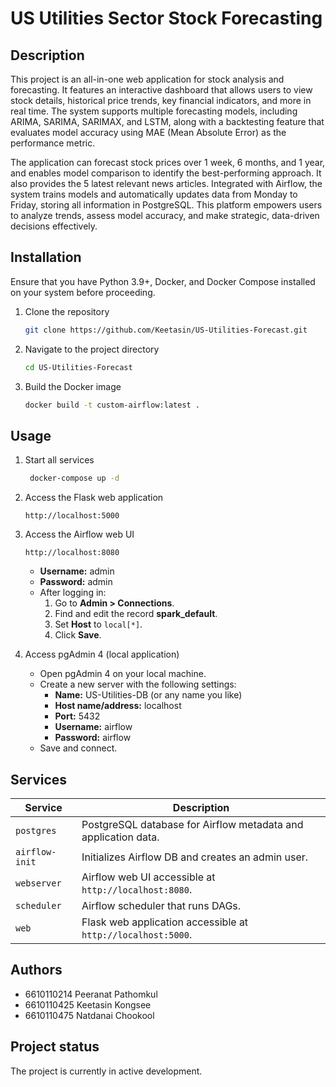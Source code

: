 # US Utilities Sector Stock Forecasting

## Description
This project is an all-in-one web application for stock analysis and forecasting. It features an interactive dashboard that allows users to view stock details, historical price trends, key financial indicators, and more in real time. The system supports multiple forecasting models, including ARIMA, SARIMA, SARIMAX, and LSTM, along with a backtesting feature that evaluates model accuracy using MAE (Mean Absolute Error) as the performance metric.

The application can forecast stock prices over 1 week, 6 months, and 1 year, and enables model comparison to identify the best-performing approach. It also provides the 5 latest relevant news articles. Integrated with Airflow, the system trains models and automatically updates data from Monday to Friday, storing all information in PostgreSQL. This platform empowers users to analyze trends, assess model accuracy, and make strategic, data-driven decisions effectively.

## Installation
Ensure that you have Python 3.9+, Docker, and Docker Compose installed on your system before proceeding.

1. Clone the repository
   ```bash
   git clone https://github.com/Keetasin/US-Utilities-Forecast.git
   ```
2. Navigate to the project directory
   ```bash
   cd US-Utilities-Forecast
   ```
3. Build the Docker image
   ```bash
   docker build -t custom-airflow:latest .
   ```

## Usage
1. Start all services
   ```bash
    docker-compose up -d
   ```
2. Access the Flask web application
   ```
   http://localhost:5000
   ```
3. Access the Airflow web UI 
   ```
   http://localhost:8080
   ```
   - **Username:** admin
   - **Password:** admin 
   - After logging in:
        1. Go to **Admin > Connections**.
        2. Find and edit the record **spark_default**.
        3. Set **Host** to `local[*]`.
        4. Click **Save**.

4. Access pgAdmin 4 (local application)
   - Open pgAdmin 4 on your local machine.
   - Create a new server with the following settings:
     - **Name:** US-Utilities-DB (or any name you like)
     - **Host name/address:** localhost
     - **Port:** 5432
     - **Username:** airflow
     - **Password:** airflow
   - Save and connect. 

## Services
| Service        | Description                                                    |
| -------------- | -------------------------------------------------------------- |
| `postgres`     | PostgreSQL database for Airflow metadata and application data. |
| `airflow-init` | Initializes Airflow DB and creates an admin user.              |
| `webserver`    | Airflow web UI accessible at `http://localhost:8080`.          |
| `scheduler`    | Airflow scheduler that runs DAGs.                              |
| `web`          | Flask web application accessible at `http://localhost:5000`.   |

## Authors 
- 6610110214 Peeranat Pathomkul
- 6610110425 Keetasin Kongsee
- 6610110475 Natdanai Chookool

## Project status
The project is currently in active development.









